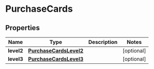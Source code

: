

# PurchaseCards

## Properties

Name | Type | Description | Notes
------------ | ------------- | ------------- | -------------
**level2** | [**PurchaseCardsLevel2**](PurchaseCardsLevel2.md) |  |  [optional]
**level3** | [**PurchaseCardsLevel3**](PurchaseCardsLevel3.md) |  |  [optional]



